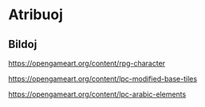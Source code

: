 # Atribuoj

## Bildoj

https://opengameart.org/content/rpg-character

https://opengameart.org/content/lpc-modified-base-tiles

https://opengameart.org/content/lpc-arabic-elements
